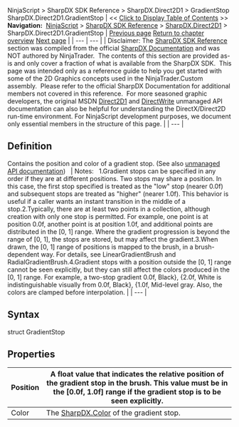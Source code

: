 ﻿
NinjaScript > SharpDX SDK Reference > SharpDX.Direct2D1 > GradientStop
SharpDX.Direct2D1.GradientStop
| << [Click to Display Table of Contents](sharpdx_direct2d1_gradientstop.md) >> **Navigation:**     [NinjaScript](ninjascript.md) > [SharpDX SDK Reference](sharpdx_sdk_reference.md) > [SharpDX.Direct2D1](sharpdx_direct2d1.md) > SharpDX.Direct2D1.GradientStop | [Previous page](sharpdx_direct2d1_geometrysink_setfillmode.md) [Return to chapter overview](sharpdx_direct2d1.md) [Next page](sharpdx_direct2d1_gradientstopcollection.md) |
| --- | --- |
| Disclaimer: The [SharpDX SDK Reference](sharpdx_sdk_reference.md) section was compiled from the official [SharpDX Documentation](http://sharpdx.org/) and was NOT authored by NinjaTrader.  The contents of this section are provided as-is and only cover a fraction of what is available from the SharpDX SDK.  This page was intended only as a reference guide to help you get started with some of the 2D Graphics concepts used in the NinjaTrader.Custom assembly.  Please refer to the official SharpDX Documentation for additional members not covered in this reference.  For more seasoned graphic developers, the original MSDN [Direct2D1](https://msdn.microsoft.com/en-us/library/windows/desktop/dd370990.aspx) and [DirectWrite](https://msdn.microsoft.com/en-us/library/windows/desktop/dd368038.aspx) unmanaged API documentation can also be helpful for understanding the DirectX/Direct2D run-time environment. For NinjaScript development purposes, we document only essential members in the structure of this page. |
| --- |

## Definition
Contains the position and color of a gradient stop.
(See also [unmanaged API documentation](http://msdn.microsoft.com/en-us/library/dd368119.aspx))
 
| Notes:   1.Gradient stops can be specified in any order if they are at different positions. Two stops may share a position. In this case, the first stop specified is treated as the "low" stop (nearer 0.0f) and subsequent stops are treated as "higher" (nearer 1.0f). This behavior is useful if a caller wants an instant transition in the middle of a stop.2.Typically, there are at least two points in a collection, although creation with only one stop is permitted. For example, one point is at position 0.0f, another point is at position 1.0f, and additional points are distributed in the [0, 1] range. Where the gradient progression is beyond the range of [0, 1], the stops are stored, but may affect the gradient.3.When drawn, the [0, 1] range of positions is mapped to the brush, in a brush-dependent way. For details, see LinearGradientBrush and RadialGradientBrush.4.Gradient stops with a position outside the [0, 1] range cannot be seen explicitly, but they can still affect the colors produced in the [0, 1] range. For example, a two-stop gradient 0.0f, Black}, {2.0f, White is indistinguishable visually from 0.0f, Black}, {1.0f, Mid-level gray. Also, the colors are clamped before interpolation. |
| --- |

## 
## Syntax
struct GradientStop
## 
## Properties
| Position | A float value that indicates the relative position of the gradient stop in the brush. This value must be in the [0.0f, 1.0f] range if the gradient stop is to be seen explicitly. |
| --- | --- |
| Color | The [SharpDX.Color](sharpdx_color.md) of the gradient stop. |
